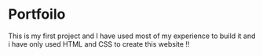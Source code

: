 # Portfoilo
This is my first project and I have used most of my experience to build it and i have only used HTML and CSS to create this website !!

